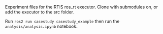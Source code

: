 Experiment files for the RTIS ros_rt executor. Clone with submodules on, or add the executor to the src folder.

Run `ros2 run casestudy casestudy_example` then run the `analysis/analysis.ipynb` notebook.